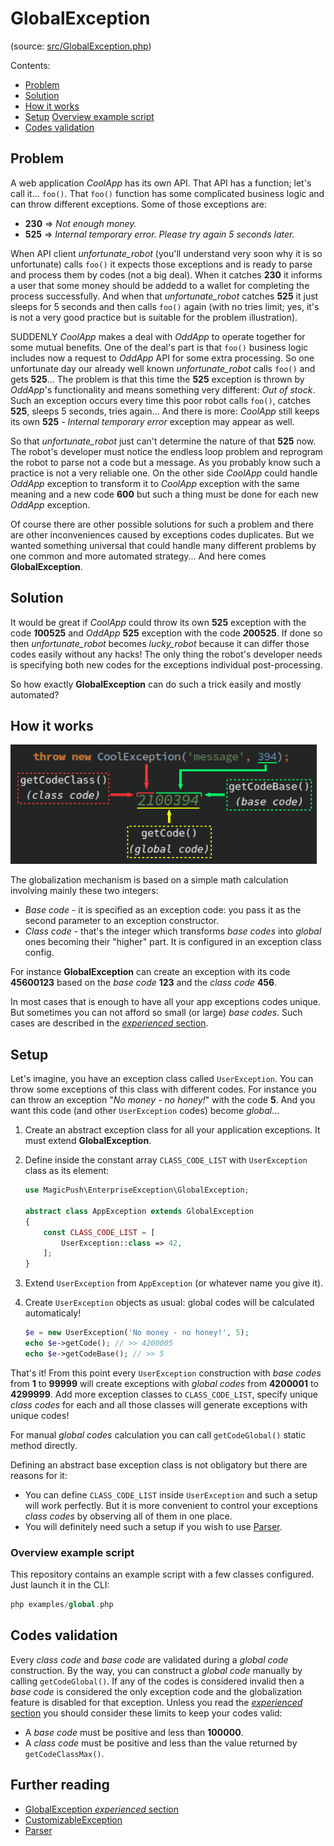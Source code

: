 # GlobalException

(source: [src/GlobalException.php](../../../../src/GlobalException.php))

Contents:
- [Problem](#problem)
- [Solution](#solution)
- [How it works](#how-it-works)
- [Setup](#setup)
    [Overview example script](#overview-example-script)
- [Codes validation](#codes-validation)

## Problem

A web application _CoolApp_ has its own API. That API has a function; let's call it... `foo()`. That `foo()` function
has some complicated business logic and can throw different exceptions. Some of those exceptions are:
- **230** => _Not enough money._
- **525** => _Internal temporary error. Please try again 5 seconds later._

When API client _unfortunate_robot_ (you'll understand very soon why it is so unfortunate) calls `foo()` it expects
those exceptions and is ready to parse and process them by codes (not a big deal). When it catches **230** it informs a
user that some money should be addedd to a wallet for completing the process successfully. And when that
_unfortunate_robot_  catches **525** it just sleeps for 5 seconds and then calls `foo()` again (with no tries limit;
yes, it's is not a very good practice but is suitable for the problem illustration).

SUDDENLY _CoolApp_ makes a deal with _OddApp_ to operate together for some mutual benefits. One of the deal's part is
that `foo()` business logic includes now a request to _OddApp_ API for some extra processing.
So one unfortunate day our already well known _unfortunate_robot_ calls `foo()` and gets **525**... The problem is that
this time the **525** exception is thrown by _OddApp_'s functionality and means something very different: _Out of
stock_. Such an exception occurs every time this poor robot calls `foo()`, catches **525**, sleeps 5 seconds, tries
again... And there is more: _CoolApp_ still keeps its own **525** - _Internal temporary error_ exception may appear
as well.

So that _unfortunate_robot_ just can't determine the nature of that **525** now. The robot's developer must notice
the endless loop problem and reprogram the robot to parse not a code but a message. As you probably know such a
practice is not a very reliable one. On the other side _CoolApp_ could handle _OddApp_ exception to transform it to
_CoolApp_ exception with the same meaning and a new code **600** but such a thing must be done for each new _OddApp_
exception.

Of course there are other possible solutions for such a problem and there are other inconveniences caused by exceptions
codes duplicates. But we wanted something universal that could handle many different problems by one common and more
automated strategy... And here comes **GlobalException**.

## Solution

It would be great if _CoolApp_ could throw its own **525** exception with the code _**1**_**00525** and _OddApp_
**525** exception with the code _**2**_**00525**. If done so then _unfortunate_robot_ becomes _lucky_robot_ because it
can differ those codes easily without any hacks! The only thing the robot's developer needs is specifying both new
codes for the exceptions individual post-processing.

So how exactly **GlobalException** can do such a trick easily and mostly automated?

## How it works

![global exception parts](../../../assets/images/global-exception-parts.png)

The globalization mechanism is based on a simple math calculation involving mainly these two integers:
- _Base code_ - it is specified as an exception code: you pass it as the second parameter to an exception constructor.
- _Class code_ - that's the integer which transforms _base codes_ into _global_ ones becoming their "higher" part.
It is configured in an exception class config.

For instance **GlobalException** can create an exception with its code **45600123** based on the _base code_ **123**
and the _class code_ **456**.

In most cases that is enough to have all your app exceptions codes unique. But sometimes you can not afford so small
(or large) _base codes_. Such cases are described in the
[_experienced_ section](../experienced/global-exception.md#inadecuate-base-code-maximum).

## Setup

Let's imagine, you have an exception class called `UserException`. You can throw some exceptions of this class with
different codes. For instance you can throw an exception "_No money - no honey!_" with the code **5**. And you want
this code (and other `UserException` codes) become _global_...

1. Create an abstract exception class for all your application exceptions. It must extend **GlobalException**.
1. Define inside the constant array `CLASS_CODE_LIST` with `UserException` class as its element:

    ```php
    use MagicPush\EnterpriseException\GlobalException;
    
    abstract class AppException extends GlobalException
    {
        const CLASS_CODE_LIST = [
            UserException::class => 42,
        ];
    }
    ```

1. Extend `UserException` from `AppException` (or whatever name you give it).
1. Create `UserException` objects as usual: global codes will be calculated automaticaly!

    ```php
    $e = new UserException('No money - no honey!', 5);
    echo $e->getCode(); // >> 4200005
    echo $e->getCodeBase(); // >> 5
    ```

That's it! From this point every `UserException` construction with _base codes_ from **1** to **99999** will create
exceptions with _global codes_ from **4200001** to **4299999**. Add more exception classes to `CLASS_CODE_LIST`,
specify unique _class codes_ for each and all those classes will generate exceptions with unique codes!

For manual _global codes_ calculation you can call `getCodeGlobal()` static method directly.

Defining an abstract base exception class is not obligatory but there are reasons for it:
- You can define `CLASS_CODE_LIST` inside `UserException` and such a setup will work perfectly.
But it is more convenient to control your exceptions _class codes_ by observing all of them in one place.
- You will definitely need such a setup if you wish to use [Parser](parser.md#prerequisites).

### Overview example script

This repository contains an example script with a few classes configured. Just launch it in the CLI:

```php
php examples/global.php
```

## Codes validation

Every _class code_ and _base code_ are validated during a _global code_ construction. By the way, you can construct a
_global code_ manually by calling `getCodeGlobal()`. If any of the codes is considered invalid then a _base code_ is
considered the only exception code and the globalization feature is disabled for that exception. Unless you read the
[_experienced_ section](../experienced/global-exception.md) you should consider these limits to keep your codes valid:
- A _base code_ must be positive and less than **100000**.
- A _class code_ must be positive and less than the value returned by `getCodeClassMax()`.

## Further reading

- [GlobalException _experienced_ section](../experienced/global-exception.md)
- [CustomizableException](customizable-exception.md)
- [Parser](parser.md)
